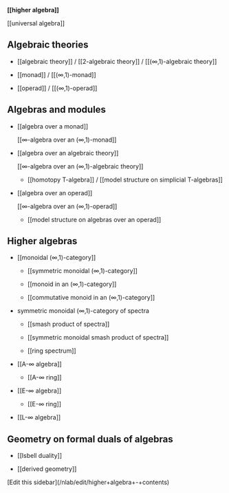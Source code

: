 
**[[higher algebra]]**

[[universal algebra]]


## Algebraic theories

* [[algebraic theory]] / [[2-algebraic theory]] / [[(∞,1)-algebraic theory]]

* [[monad]] / [[(∞,1)-monad]]

* [[operad]] / [[(∞,1)-operad]]

## Algebras and modules

* [[algebra over a monad]]

  [[∞-algebra over an (∞,1)-monad]] 

* [[algebra over an algebraic theory]] 

  [[∞-algebra over an (∞,1)-algebraic theory]]

  * [[homotopy T-algebra]] / [[model structure on simplicial T-algebras]]

* [[algebra over an operad]] 

   [[∞-algebra over an (∞,1)-operad]]

   * [[model structure on algebras over an operad]]




## Higher algebras

* [[monoidal (∞,1)-category]]

  * [[symmetric monoidal (∞,1)-category]]

  * [[monoid in an (∞,1)-category]]

  * [[commutative monoid in an (∞,1)-category]]

* symmetric monoidal (∞,1)-category of spectra

  * [[smash product of spectra]]

  * [[symmetric monoidal smash product of spectra]]

  * [[ring spectrum]]

* [[A-∞ algebra]] 

  * [[A-∞ ring]]

* [[E-∞ algebra]] 

  * [[E-∞ ring]]

* [[L-∞ algebra]] 


## Geometry on formal duals of algebras

* [[Isbell duality]]

* [[derived geometry]]

<div markdown="1">[Edit this sidebar](/nlab/edit/higher+algebra+-+contents)</div>